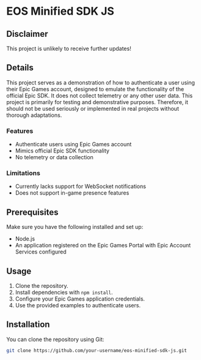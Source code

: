 # EOS Minified SDK JS

## Disclaimer

This project is unlikely to receive further updates!

## Details

This project serves as a demonstration of how to authenticate a user using their Epic Games account, designed to emulate the functionality of the official Epic SDK. It does not collect telemetry or any other user data. This project is primarily for testing and demonstrative purposes. Therefore, it should not be used seriously or implemented in real projects without thorough adaptations.

### Features

- Authenticate users using Epic Games account
- Mimics official Epic SDK functionality
- No telemetry or data collection

### Limitations

- Currently lacks support for WebSocket notifications
- Does not support in-game presence features

## Prerequisites

Make sure you have the following installed and set up:

- Node.js
- An application registered on the Epic Games Portal with Epic Account Services configured

## Usage

1. Clone the repository.
2. Install dependencies with `npm install`.
3. Configure your Epic Games application credentials.
4. Use the provided examples to authenticate users.

## Installation

You can clone the repository using Git:

```bash
git clone https://github.com/your-username/eos-minified-sdk-js.git
```
